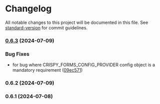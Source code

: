 # Changelog

All notable changes to this project will be documented in this file. See [standard-version](https://github.com/conventional-changelog/standard-version) for commit guidelines.

### [0.6.3](https://github.com/harikvpy/crispy-mat-form/compare/v0.6.2...v0.6.3) (2024-07-09)


### Bug Fixes

* for bug where CRISPY_FORMS_CONFIG_PROVIDER config object is a mandatory requirement ([09ec571](https://github.com/harikvpy/crispy-mat-form/commit/09ec571d2941c3921891e80b39d5f10aff544d59))

### 0.6.2 (2024-07-09)

### 0.6.1 (2024-07-08)
